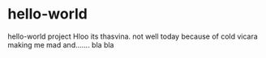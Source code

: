 # hello-world
hello-world project
Hloo its thasvina.
not well today
because of cold
vicara making me mad
and.......
bla bla

